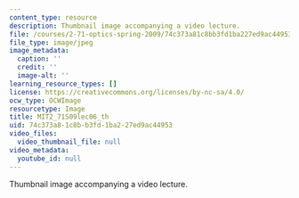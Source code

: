 ```yaml
---
content_type: resource
description: Thumbnail image accompanying a video lecture.
file: /courses/2-71-optics-spring-2009/74c373a81c8bb3fd1ba227ed9ac44953_MIT2_71S09lec06_th.jpg
file_type: image/jpeg
image_metadata:
  caption: ''
  credit: ''
  image-alt: ''
learning_resource_types: []
license: https://creativecommons.org/licenses/by-nc-sa/4.0/
ocw_type: OCWImage
resourcetype: Image
title: MIT2_71S09lec06_th
uid: 74c373a8-1c8b-b3fd-1ba2-27ed9ac44953
video_files:
  video_thumbnail_file: null
video_metadata:
  youtube_id: null
---
```

Thumbnail image accompanying a video lecture.